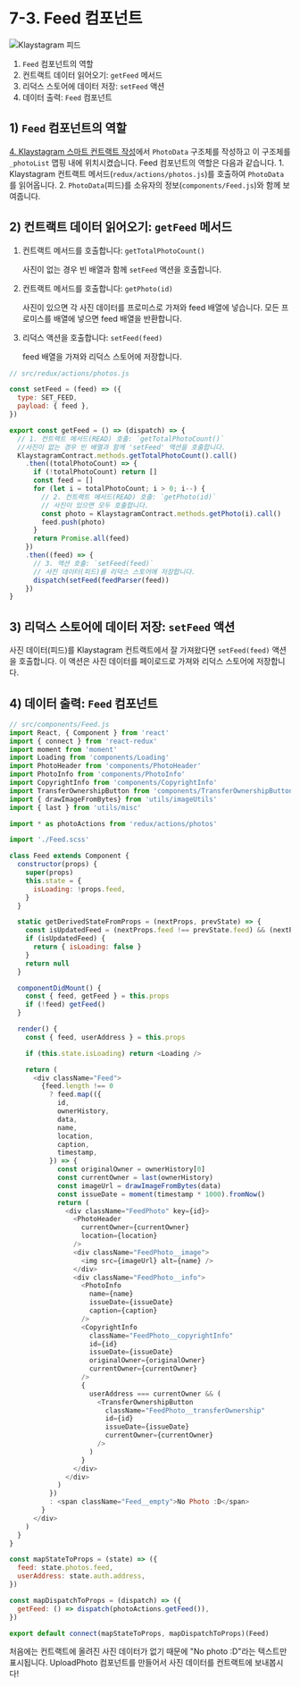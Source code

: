 # 7-3. Feed 컴포넌트 <a id="7-3-feed-component"></a>

![Klaystagram 피드](../images/klaystagram-feed.png)

1. `Feed` 컴포넌트의 역할
2. 컨트랙트 데이터 읽어오기: `getFeed` 메서드
3. 리덕스 스토어에 데이터 저장: `setFeed` 액션
4. 데이터 출력: `Feed` 컴포넌트

## 1\) `Feed` 컴포넌트의 역할 <a id="1-feed-component-s-role"></a>

[4. Klaystagram 스마트 컨트랙트 작성](../4.-write-klaystagram-smart-contract.md)에서 `PhotoData` 구조체를 작성하고 이 구조체를 `_photoList` 맵핑 내에 위치시켰습니다. Feed 컴포넌트의 역할은 다음과 같습니다. 1. Klaystagram 컨트랙트 메서드\(`redux/actions/photos.js`\)를 호출하여 `PhotoData`를 읽어옵니다. 2. `PhotoData`\(피드\)를 소유자의 정보\(`components/Feed.js`\)와 함께 보여줍니다.

## 2\) 컨트랙트 데이터 읽어오기: `getFeed` 메서드 <a id="2-read-data-from-contract-getphoto-method"></a>

1. 컨트랙트 메서드를 호출합니다: `getTotalPhotoCount()`

   사진이 없는 경우 빈 배열과 함께 `setFeed` 액션을 호출합니다.

2. 컨트랙트 메서드를 호출합니다: `getPhoto(id)`

   사진이 있으면 각 사진 데이터를 프로미스로 가져와 feed 배열에 넣습니다. 모든 프로미스를 배열에 넣으면 feed 배열을 반환합니다.

3. 리덕스 액션을 호출합니다: `setFeed(feed)`

   feed 배열을 가져와 리덕스 스토어에 저장합니다.

```javascript
// src/redux/actions/photos.js

const setFeed = (feed) => ({
  type: SET_FEED,
  payload: { feed },
})

export const getFeed = () => (dispatch) => {
  // 1. 컨트랙트 메서드(READ) 호출: `getTotalPhotoCount()`
  //사진이 없는 경우 빈 배열과 함께 'setFeed' 액션을 호출합니다.
  KlaystagramContract.methods.getTotalPhotoCount().call()
    .then((totalPhotoCount) => {
      if (!totalPhotoCount) return []
      const feed = []
      for (let i = totalPhotoCount; i > 0; i--) {
        // 2. 컨트랙트 메서드(READ) 호출: `getPhoto(id)`
        // 사진이 있으면 모두 호출합니다.
        const photo = KlaystagramContract.methods.getPhoto(i).call()
        feed.push(photo)
      }
      return Promise.all(feed)
    })
    .then((feed) => {
      // 3. 액션 호출: `setFeed(feed)`
      // 사진 데이터(피드)를 리덕스 스토어에 저장합니다.
      dispatch(setFeed(feedParser(feed))
    })
}
```

## 3\) 리덕스 스토어에 데이터 저장: `setFeed` 액션 <a id="3-save-data-to-store-setfeed-action"></a>

사진 데이터\(피드\)를 Klaystagram 컨트랙트에서 잘 가져왔다면 `setFeed(feed)` 액션을 호출합니다. 이 액션은 사진 데이터를 페이로드로 가져와 리덕스 스토어에 저장합니다.

## 4\) 데이터 출력: `Feed` 컴포넌트 <a id="4-show-data-in-component-feed-component"></a>

```javascript
// src/components/Feed.js
import React, { Component } from 'react'
import { connect } from 'react-redux'
import moment from 'moment'
import Loading from 'components/Loading'
import PhotoHeader from 'components/PhotoHeader'
import PhotoInfo from 'components/PhotoInfo'
import CopyrightInfo from 'components/CopyrightInfo'
import TransferOwnershipButton from 'components/TransferOwnershipButton'
import { drawImageFromBytes} from 'utils/imageUtils'
import { last } from 'utils/misc'

import * as photoActions from 'redux/actions/photos'

import './Feed.scss'

class Feed extends Component {
  constructor(props) {
    super(props)
    this.state = {
      isLoading: !props.feed,
    }
  }

  static getDerivedStateFromProps = (nextProps, prevState) => {
    const isUpdatedFeed = (nextProps.feed !== prevState.feed) && (nextProps.feed !== null)
    if (isUpdatedFeed) {
      return { isLoading: false }
    }
    return null
  }

  componentDidMount() {
    const { feed, getFeed } = this.props
    if (!feed) getFeed()
  }

  render() {
    const { feed, userAddress } = this.props

    if (this.state.isLoading) return <Loading />

    return (
      <div className="Feed">
        {feed.length !== 0
          ? feed.map(({
            id,
            ownerHistory,
            data,
            name,
            location,
            caption,
            timestamp,
          }) => {
            const originalOwner = ownerHistory[0]
            const currentOwner = last(ownerHistory)
            const imageUrl = drawImageFromBytes(data)
            const issueDate = moment(timestamp * 1000).fromNow()
            return (
              <div className="FeedPhoto" key={id}>
                <PhotoHeader
                  currentOwner={currentOwner}
                  location={location}
                />
                <div className="FeedPhoto__image">
                  <img src={imageUrl} alt={name} />
                </div>
                <div className="FeedPhoto__info">
                  <PhotoInfo
                    name={name}
                    issueDate={issueDate}
                    caption={caption}
                  />
                  <CopyrightInfo
                    className="FeedPhoto__copyrightInfo"
                    id={id}
                    issueDate={issueDate}
                    originalOwner={originalOwner}
                    currentOwner={currentOwner}
                  />
                  {
                    userAddress === currentOwner && (
                      <TransferOwnershipButton
                        className="FeedPhoto__transferOwnership"
                        id={id}
                        issueDate={issueDate}
                        currentOwner={currentOwner}
                      />
                    )
                  }
                </div>
              </div>
            )
          })
          : <span className="Feed__empty">No Photo :D</span>
        }
      </div>
    )
  }
}

const mapStateToProps = (state) => ({
  feed: state.photos.feed,
  userAddress: state.auth.address,
})

const mapDispatchToProps = (dispatch) => ({
  getFeed: () => dispatch(photoActions.getFeed()),
})

export default connect(mapStateToProps, mapDispatchToProps)(Feed)
```

처음에는 컨트랙트에 올려진 사진 데이터가 없기 때문에 "No photo :D"라는 텍스트만 표시됩니다. UploadPhoto 컴포넌트를 만들어서 사진 데이터를 컨트랙트에 보내봅시다!

